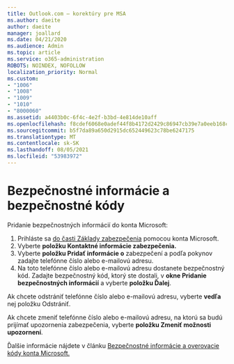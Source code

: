 ```yaml
---
title: Outlook.com – korektúry pre MSA
ms.author: daeite
author: daeite
manager: joallard
ms.date: 04/21/2020
ms.audience: Admin
ms.topic: article
ms.service: o365-administration
ROBOTS: NOINDEX, NOFOLLOW
localization_priority: Normal
ms.custom:
- "1006"
- "1008"
- "1009"
- "1010"
- "8000060"
ms.assetid: a4403b0c-6f4c-4e2f-b3bd-4e814de10aff
ms.openlocfilehash: f8cdef6068e0adef44f8b4172d2429c86947cb39e7a0eeb168ca6b4400e8b585
ms.sourcegitcommit: b5f7da89a650d2915dc652449623c78be6247175
ms.translationtype: MT
ms.contentlocale: sk-SK
ms.lasthandoff: 08/05/2021
ms.locfileid: "53983972"
---
```

# <a name="security-info-and-security-codes"></a>Bezpečnostné informácie a bezpečnostné kódy

Pridanie bezpečnostných informácií do konta Microsoft:

1. Prihláste sa [do časti Základy zabezpečenia](https://account.microsoft.com/security) pomocou konta Microsoft.
1. Vyberte **položku Kontaktné informácie zabezpečenia.**
1. Vyberte **položku Pridať informácie o** zabezpečení a podľa pokynov zadajte telefónne číslo alebo e-mailovú adresu.
1. Na toto telefónne číslo alebo e-mailovú adresu dostanete bezpečnostný kód. Zadajte bezpečnostný kód, ktorý ste dostali, v **okne Pridanie bezpečnostných informácií** a vyberte **položku Ďalej**.

Ak chcete odstrániť telefónne číslo alebo e-mailovú adresu, vyberte **vedľa** nej položku Odstrániť.

Ak chcete zmeniť telefónne číslo alebo e-mailovú adresu, na ktorú sa budú prijímať upozornenia zabezpečenia, vyberte **položku Zmeniť možnosti upozornení**.

Ďalšie informácie nájdete v článku [Bezpečnostné informácie a overovacie kódy konta Microsoft.](https://support.microsoft.com/help/12428/)